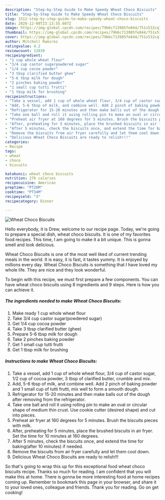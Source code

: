 ```yaml
---
description: "Step-by-Step Guide to Make Speedy Wheat Choco Biscuits"
title: "Step-by-Step Guide to Make Speedy Wheat Choco Biscuits"
slug: 1512-step-by-step-guide-to-make-speedy-wheat-choco-biscuits
date: 2020-12-08T23:13:55.687Z
image: https://img-global.cpcdn.com/recipes/79b6c713985fe844/751x532cq70/wheat-choco-biscuits-recipe-main-photo.jpg
thumbnail: https://img-global.cpcdn.com/recipes/79b6c713985fe844/751x532cq70/wheat-choco-biscuits-recipe-main-photo.jpg
cover: https://img-global.cpcdn.com/recipes/79b6c713985fe844/751x532cq70/wheat-choco-biscuits-recipe-main-photo.jpg
author: Mitchell Ramirez
ratingvalue: 4.2
reviewcount: 12839
recipeingredient:
- "1 cup whole wheat flour"
- "3/4 cup castor sugarpowdered sugar"
- "1/4 cup cocoa powder"
- "3 tbsp clarified butter ghee"
- "5-6 tbsp milk for dough"
- "2 pinches baking powder"
- "1 small cup tutti frutti"
- "1 tbsp milk for brushing"
recipeinstructions:
- "Take a vessel, add 1 cup of whole wheat flour, 3/4 cup of castor sugar, 1/2 cup of cocoa powder, 3 tbsp of clarified butter, crumble and mix."
- "Add, 5-6 tbsp of milk, and combine well. Add 2 pinch of baking powder and 1 small cup of tutti frutti, mix well to form a smooth dough."
- "Refrigerator for 15-20 minutes and then make balls out of the dough after removing from the refrigerator."
- "Take one ball and roll it using rolling pin to make an oval or circular shape of medium thin crust. Use cookie cutter (desired shape) and cut into pieces."
- "Preheat air fryer at 160 degrees for 5 minutes. Brush the biscuits pieces with milk."
- "After, preheating for 5 minutes, place the brushed biscuits in air fryer. Set the time for 10 minutes at 160 degrees."
- "After 5 minutes, check the biscuits once, and extend the time for baking(after 10 minutes) if needed."
- "Remove the biscuits from air fryer carefully and let them cool down."
- "Delicious Wheat Choco Biscuits are ready to relish!!!"
categories:
- Recipe
tags:
- wheat
- choco
- biscuits

katakunci: wheat choco biscuits 
nutrition: 276 calories
recipecuisine: American
preptime: "PT26M"
cooktime: "PT34M"
recipeyield: "3"
recipecategory: Dinner

---
```



![Wheat Choco Biscuits](https://img-global.cpcdn.com/recipes/79b6c713985fe844/751x532cq70/wheat-choco-biscuits-recipe-main-photo.jpg)

Hello everybody, it is Drew, welcome to our recipe page. Today, we're going to prepare a special dish, wheat choco biscuits. It is one of my favorites food recipes. This time, I am going to make it a bit unique. This is gonna smell and look delicious.

Wheat Choco Biscuits is one of the most well liked of current trending meals in the world. It is easy, it is fast, it tastes yummy. It is enjoyed by millions every day. Wheat Choco Biscuits is something that I have loved my whole life. They are nice and they look wonderful.




To begin with this recipe, we must first prepare a few components. You can have wheat choco biscuits using 8 ingredients and 9 steps. Here is how you can achieve it.

<!--inarticleads1-->

##### The ingredients needed to make Wheat Choco Biscuits:

1. Make ready 1 cup whole wheat flour
1. Take 3/4 cup castor sugar(powdered sugar)
1. Get 1/4 cup cocoa powder
1. Take 3 tbsp clarified butter (ghee)
1. Prepare 5-6 tbsp milk for dough
1. Take 2 pinches baking powder
1. Get 1 small cup tutti frutti
1. Get 1 tbsp milk for brushing




<!--inarticleads2-->

##### Instructions to make Wheat Choco Biscuits:

1. Take a vessel, add 1 cup of whole wheat flour, 3/4 cup of castor sugar, 1/2 cup of cocoa powder, 3 tbsp of clarified butter, crumble and mix.
1. Add, 5-6 tbsp of milk, and combine well. Add 2 pinch of baking powder and 1 small cup of tutti frutti, mix well to form a smooth dough.
1. Refrigerator for 15-20 minutes and then make balls out of the dough after removing from the refrigerator.
1. Take one ball and roll it using rolling pin to make an oval or circular shape of medium thin crust. Use cookie cutter (desired shape) and cut into pieces.
1. Preheat air fryer at 160 degrees for 5 minutes. Brush the biscuits pieces with milk.
1. After, preheating for 5 minutes, place the brushed biscuits in air fryer. Set the time for 10 minutes at 160 degrees.
1. After 5 minutes, check the biscuits once, and extend the time for baking(after 10 minutes) if needed.
1. Remove the biscuits from air fryer carefully and let them cool down.
1. Delicious Wheat Choco Biscuits are ready to relish!!!




So that's going to wrap this up for this exceptional food wheat choco biscuits recipe. Thanks so much for reading. I am confident that you will make this at home. There is gonna be more interesting food at home recipes coming up. Remember to bookmark this page in your browser, and share it to your loved ones, colleague and friends. Thank you for reading. Go on get cooking!
